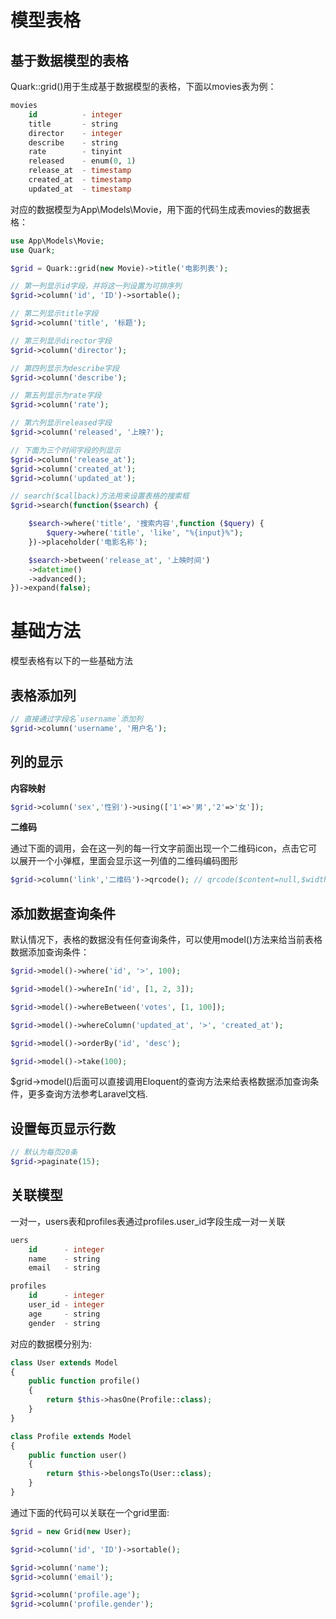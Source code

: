 # 模型表格

## 基于数据模型的表格

Quark::grid()用于生成基于数据模型的表格，下面以movies表为例：
``` sql
movies
    id          - integer
    title       - string
    director    - integer
    describe    - string
    rate        - tinyint
    released    - enum(0, 1)
    release_at  - timestamp
    created_at  - timestamp
    updated_at  - timestamp
```

对应的数据模型为App\Models\Movie，用下面的代码生成表movies的数据表格：
``` php
use App\Models\Movie;
use Quark;

$grid = Quark::grid(new Movie)->title('电影列表');

// 第一列显示id字段，并将这一列设置为可排序列
$grid->column('id', 'ID')->sortable();

// 第二列显示title字段
$grid->column('title', '标题');

// 第三列显示director字段
$grid->column('director');

// 第四列显示为describe字段
$grid->column('describe');

// 第五列显示为rate字段
$grid->column('rate');

// 第六列显示released字段
$grid->column('released', '上映?');

// 下面为三个时间字段的列显示
$grid->column('release_at');
$grid->column('created_at');
$grid->column('updated_at');

// search($callback)方法用来设置表格的搜索框
$grid->search(function($search) {

    $search->where('title', '搜索内容',function ($query) {
        $query->where('title', 'like', "%{input}%");
    })->placeholder('电影名称');

    $search->between('release_at', '上映时间')
    ->datetime()
    ->advanced();
})->expand(false);
```

# 基础方法
模型表格有以下的一些基础方法

## 表格添加列
``` php
// 直接通过字段名`username`添加列
$grid->column('username', '用户名');
```

## 列的显示
**内容映射**
``` php
$grid->column('sex','性别')->using(['1'=>'男','2'=>'女']);
```

**二维码**

通过下面的调用，会在这一列的每一行文字前面出现一个二维码icon，点击它可以展开一个小弹框，里面会显示这一列值的二维码编码图形
``` php
$grid->column('link','二维码')->qrcode(); // qrcode($content=null,$width=150,$height=150)
```

## 添加数据查询条件
默认情况下，表格的数据没有任何查询条件，可以使用model()方法来给当前表格数据添加查询条件：
``` php
$grid->model()->where('id', '>', 100);

$grid->model()->whereIn('id', [1, 2, 3]);

$grid->model()->whereBetween('votes', [1, 100]);

$grid->model()->whereColumn('updated_at', '>', 'created_at');

$grid->model()->orderBy('id', 'desc');

$grid->model()->take(100);
```
$grid->model()后面可以直接调用Eloquent的查询方法来给表格数据添加查询条件，更多查询方法参考Laravel文档.

## 设置每页显示行数
``` php
// 默认为每页20条
$grid->paginate(15);
```

## 关联模型
一对一，users表和profiles表通过profiles.user_id字段生成一对一关联
``` sql
uers
    id      - integer 
    name    - string
    email   - string

profiles
    id      - integer 
    user_id - integer 
    age     - string
    gender  - string
```

对应的数据模分别为:
``` php
class User extends Model
{
    public function profile()
    {
        return $this->hasOne(Profile::class);
    }
}

class Profile extends Model
{
    public function user()
    {
        return $this->belongsTo(User::class);
    }
}
```

通过下面的代码可以关联在一个grid里面:
``` php
$grid = new Grid(new User);

$grid->column('id', 'ID')->sortable();

$grid->column('name');
$grid->column('email');

$grid->column('profile.age');
$grid->column('profile.gender');
```
